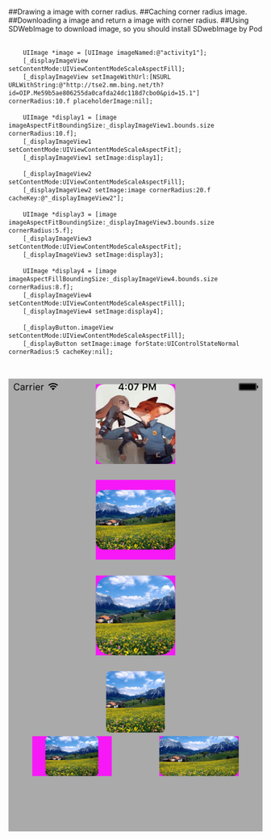 
##Drawing a image with corner radius. 
##Caching corner radius image. 
##Downloading a image and return a image with corner radius.
##Using SDWebImage to download image, so you should install SDwebImage by Pod

```

    UIImage *image = [UIImage imageNamed:@"activity1"];
    [_displayImageView setContentMode:UIViewContentModeScaleAspectFill];
    [_displayImageView setImageWithUrl:[NSURL URLWithString:@"http://tse2.mm.bing.net/th?id=OIP.Me59b5ae806255da0cafda24dc118d7cbo0&pid=15.1"] cornerRadius:10.f placeholderImage:nil];
    
    UIImage *display1 = [image imageAspectFitBoundingSize:_displayImageView1.bounds.size cornerRadius:10.f];
    [_displayImageView1 setContentMode:UIViewContentModeScaleAspectFit];
    [_displayImageView1 setImage:display1];
    
    [_displayImageView2 setContentMode:UIViewContentModeScaleAspectFill];
    [_displayImageView2 setImage:image cornerRadius:20.f cacheKey:@"_displayImageView2"];
    
    UIImage *display3 = [image imageAspectFitBoundingSize:_displayImageView3.bounds.size cornerRadius:5.f];
    [_displayImageView3 setContentMode:UIViewContentModeScaleAspectFit];
    [_displayImageView3 setImage:display3];
    
    UIImage *display4 = [image imageAspectFillBoundingSize:_displayImageView4.bounds.size cornerRadius:8.f];
    [_displayImageView4 setContentMode:UIViewContentModeScaleAspectFill];
    [_displayImageView4 setImage:display4];
    
    [_displayButton.imageView setContentMode:UIViewContentModeScaleAspectFill];
    [_displayButton setImage:image forState:UIControlStateNormal cornerRadius:5 cacheKey:nil];

    
```

![image](/screenshot.png)
